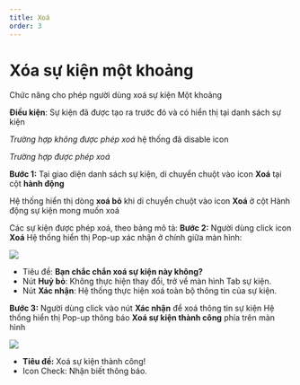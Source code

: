 ```yaml
---
title: Xoá
order: 3
---
```


# Xóa sự kiện một khoảng
Chức năng cho phép người dùng xoá sự kiện Một khoảng

**Điều kiện**: Sự kiện đã được tạo ra trước đó và có hiển thị tại danh sách sự kiện

 *Trường hợp không được phép xoá* hệ thống đã disable icon

 *Trường hợp được phép xoá*

 **Bước 1:** Tại giao diện danh sách sự kiện, di chuyển chuột vào icon **Xoá**  tại cột **hành động**

 Hệ thống hiển thị dòng **xoá bỏ** khi di chuyển chuột vào icon **Xoá** ở cột Hành động sự kiện mong muốn xoá

Các sự kiện được phép xoá, theo bảng mô tả: **Bước 2:** Người dùng click icon **Xoá** Hệ thống hiển thị Pop-up xác nhận ở chính giữa màn hình:

 ![](../../images/Popup_Delete_Event_OneTime.png)

 * Tiêu đề: **Bạn chắc chắn xoá sự kiện này không?**
 * Nút **Huỷ bỏ**: Không thực hiện thay đổi, trở về màn hình Tab sự kiện.
 * Nút **Xác nhận**: Hệ thống thực hiện xoá toàn bộ thông tin của sự kiện.

 **Bước 3:**  Người dùng click vào nút **Xác nhận** để xoá thông tin sự kiện Hệ thống hiển thị Pop-up thông báo **Xoá sự kiện thành công** phía trên màn hình

 ![](../../images/Notice_success_delete_OneTime.png)

 * **Tiêu đề:** Xoá sự kiện thành công!
 * Icon Check: Nhận biết thông báo.